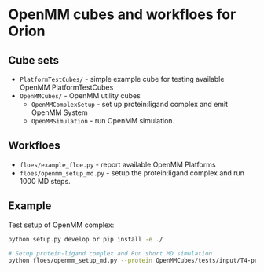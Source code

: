 # OpenMM cubes and workfloes for Orion

## Cube sets

* `PlatformTestCubes/` - simple example cube for testing available OpenMM PlatformTestCubes
* `OpenMMCubes/` - OpenMM utility cubes
  * `OpenMMComplexSetup` - set up protein:ligand complex and emit OpenMM System
  * `OpenMMSimulation` - run OpenMM simulation.

## Workfloes

* `floes/example_floe.py` - report available OpenMM Platforms
* `floes/openmm_setup_md.py` - setup the protein:ligand complex and run 1000 MD steps.

## Example

Test setup of OpenMM complex:
```bash
python setup.py develop or pip install -e ./

# Setup protein-ligand complex and Run short MD simulation
python floes/openmm_setup_md.py --protein OpenMMCubes/tests/input/T4-protein.pdb --ligand OpenMMCubes/tests/input/smirff_mol.oeb.gz

```
